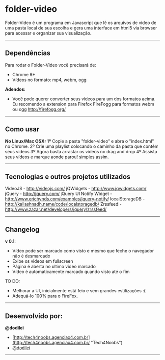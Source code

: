 folder-video
=================

Folder-Video é um programa em Javascript que lê os arquivos de video de uma pasta local de sua escolha e gera uma interface em html5 via browser para acessar e organizar sua visualização.

---------------------------------------

Dependências
----------

Para rodar o Folder-Video você precisará de:

- Chrome 6+
- Vídeos no formato: mp4, webm, ogg


**Adendos:**

- Você pode querer converter seus vídeos para um dos formatos acima. Eu recomendo a extension para Firefox FireFogg para formatos webm ou ogg http://firefogg.org/

---------------------------------------

Como usar
-----------
**No Linux/Mac OSX:**
1º Copie a pasta "folder-video" e abra o "index.html" no Chrome.
2º Crie uma playlist colocando o caminho da pasta que contém seus vídeos
3º Agora basta arrastar os videos no drag and drop
4º Assista seus vídeos e marque aonde parou! simples assim.

---------------------------------------


Tecnologias e outros projetos utilizados
----------------------------------------
VideoJS - http://videojs.com/
jQWidgets - http://www.jqwidgets.com/
jQuery - http://jquery.com/
jQuery UI Notify Widget - http://www.erichynds.com/examples/jquery-notify/
localStorageDB - http://kailashnadh.name/code/localstoragedb/
Zrssfeed - http://www.zazar.net/developers/jquery/zrssfeed/


---------------------------------------

Changelog
-----------

**v 0.1**:

- Vídeo pode ser marcado como visto e mesmo que feche o navegador não é desmarcado
- Exibe os videos em fullscreen
- Página é aberta no ultimo vídeo marcado
- Vídeo é automaticamente marcado quando visto até o fim

TO DO:

- Melhorar a UI, inicialmente está feio e sem grandes estilizações :(
- Adequá-lo 100% para o FireFox.

---------------------------------------

Desenvolvido por:
-------

**@dodilei**

+ [http://tech4noobs.agenciax4.com.br](http://tech4noobs.agenciax4.com.br/ "Tech4Noobs")
+ [@dodilei](http://twitter.com/dodilei "Twitter - @dodilei")

---------------------------------------
